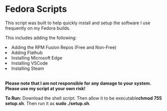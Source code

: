 # Fedora Scripts

This script was built to help quickly install and setup the software I use frequently on my Fedora builds.

This includes adding the following:
<li>Adding the RPM Fusion Repos (Free and Non-Free)</li>
<li>Adding Flathub</li>
<li>Installing Microsoft Edge</li>
<li>Installing VSCode</li>
<li>Installing Steam</li><br>

**Please note that I am not responsible for any damage to your system. Please use my script at your own risk!**

**To Run:**
Download the shell script. Then allow it to be executable**chmod 755 setup.sh**. Then run it as **sudo ./setup.sh**.
